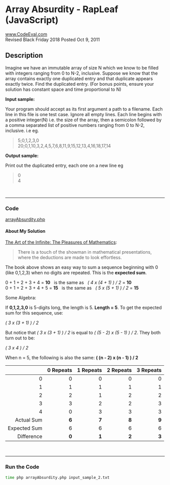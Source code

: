 # Array Absurdity - RapLeaf (JavaScript)<br />
www.CodeEval.com<br />
Revised Black Friday 2018
Posted Oct 9, 2011


## Description

Imagine we have an immutable array of size N which we know to be filled with integers ranging from 0 to N-2, inclusive. Suppose we know that the array contains exactly one duplicated entry and that duplicate appears exactly twice. Find the duplicated entry. (For bonus points, ensure your solution has constant space and time proportional to N)

**Input sample:**

Your program should accept as its first argument a path to a filename. Each line in this file is one test case. Ignore all empty lines. Each line begins with a positive integer(N) i.e. the size of the array, then a semicolon followed by a comma separated list of positive numbers ranging from 0 to N-2, inclusive. i.e eg.

> 5;0,1,2,3,0<br />
20;0,1,10,3,2,4,5,7,6,8,11,9,15,12,13,4,16,18,17,14

**Output sample:**

Print out the duplicated entry, each one on a new line eg

> 0<br />4

<br />

---
### Code

[arrayAbsurdity.php](https://github.com/wrightben/codeeval/blob/master/code/arrayAbsurdity.php)


#### About My Solution

[The Art of the Infinite: The Pleasures of Mathematics](https://www.amazon.com/Art-Infinite-Pleasures-Mathematics/dp/1608198693):<br />
> There is a touch of the showman in mathematical presentations,<br />where the deductions are made to look effortless.

The book above shows an easy way to sum a sequence beginning with 0 (like 0,1,2,3) when no digits are repeated. This is the **expected sum**.

0 + 1 + 2 + 3 + 4 = **10** &nbsp;&nbsp;is the same as&nbsp;&nbsp; *( 4 x (4 + 1) ) / 2* = **10**<br />
0 + 1 + 2 + 3 + 4 + 5 = **15** &nbsp;&nbsp;is the same as&nbsp;&nbsp; *( 5 x (5 + 1) ) / 2* = **15**

Some Algebra:

If **0,1,2,3,0** is 5-digits long, the length is 5. **Length = 5**. To get the expected sum for this sequence, use:

*( 3 x (3 + 1) ) / 2*

But notice that *( 3 x (3 + 1) ) / 2* is equal to *( (5 - 2) x (5 - 1) ) / 2*. They both turn out to be:

*( 3 x 4 ) / 2*

When n = 5, the following is also the same: **( (n - 2) x (n - 1) ) / 2**




|  | 0  Repeats | 1 Repeats | 2 Repeats | 3 Repeats|
|---:|---:|---:|---:|---:|
|0 | 0 | 0 | 0 | 0|
|1 | 1 | 1 | 1 | 1|
|2 | 2 | 1 | 2 | 2|
|3 | 3 | 2 | 2 | 3|
|4 | 0 | 3 | 3 | 3|
| Actual Sum | **6** | **7** | **8** | **9**|
|Expected Sum | 6 | 6 | 6 | 6|
|Difference | **0** | **1** | **2** | **3**|

<br />

---
### Run the Code
```sh
time php arrayAbsurdity.php input_sample_2.txt
```